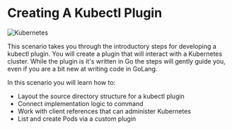 # Creating A Kubectl Plugin #

![Kubernetes](/javajon/courses/kubernetes-extensibility/kubectl-plugin-dev/assets/kubernetes.png "Kubernetes")

This scenario takes you through the introductory steps for developing a kubectl plugin. You will create a plugin that will interact with a Kubernetes cluster. While the plugin is it's written in Go the steps will gently guide you, even if you are a bit new at writing code in GoLang.

In this scenario you will learn how to:

- Layout the source directory structure for a kubectl plugin
- Connect implementation logic to command
- Work with client references that can administer Kubernetes
- List and create Pods via a custom plugin
